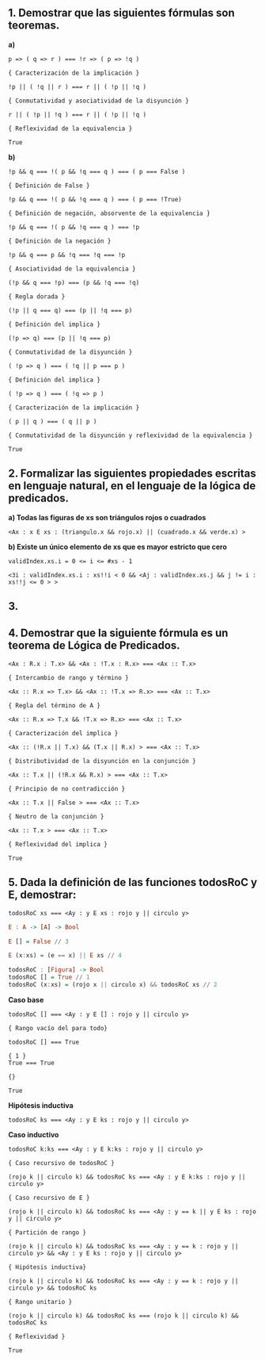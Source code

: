 ## 1. Demostrar que las siguientes fórmulas son teoremas.

**a)**
```
p => ( q => r ) === !r => ( p => !q )

{ Caracterización de la implicación }

!p || ( !q || r ) === r || ( !p || !q )

{ Conmutatividad y asociatividad de la disyunción }

r || ( !p || !q ) === r || ( !p || !q )

{ Reflexividad de la equivalencia }

True
```

**b)**

```
!p && q === !( p && !q === q ) === ( p === False )

{ Definición de False }

!p && q === !( p && !q === q ) === ( p === !True)

{ Definición de negación, absorvente de la equivalencia }

!p && q === !( p && !q === q ) === !p

{ Definición de la negación }

!p && q === p && !q === !q === !p

{ Asociatividad de la equivalencia }

(!p && q === !p) === (p && !q === !q)

{ Regla dorada }

(!p || q === q) === (p || !q === p)

{ Definición del implica }

(!p => q) === (p || !q === p)

{ Conmutatividad de la disyunción }

( !p => q ) === ( !q || p === p )

{ Definición del implica }

( !p => q ) === ( !q => p )

{ Caracterización de la implicación }

( p || q ) === ( q || p )

{ Conmutatividad de la disyunción y reflexividad de la equivalencia }

True
```

## 2. Formalizar las siguientes propiedades escritas en lenguaje natural, en el lenguaje de la lógica de predicados.


**a) Todas las figuras de xs son triángulos rojos o cuadrados**

```
<Ax : x E xs : (triangulo.x && rojo.x) || (cuadrado.x && verde.x) >
```

**b) Existe un único elemento de xs que es mayor estricto que cero**

```
validIndex.xs.i = 0 <= i <= #xs - 1

<3i : validIndex.xs.i : xs!!i < 0 && <Aj : validIndex.xs.j && j != i : xs!!j <= 0 > >
```

## 3. 

## 4. Demostrar que la siguiente fórmula es un teorema de Lógica de Predicados.

```
<Ax : R.x : T.x> && <Ax : !T.x : R.x> === <Ax :: T.x>

{ Intercambio de rango y término }

<Ax :: R.x => T.x> && <Ax :: !T.x => R.x> === <Ax :: T.x>

{ Regla del término de A }

<Ax :: R.x => T.x && !T.x => R.x> === <Ax :: T.x>

{ Caracterización del implica }

<Ax :: (!R.x || T.x) && (T.x || R.x) > === <Ax :: T.x>

{ Distributividad de la disyunción en la conjunción }

<Ax :: T.x || (!R.x && R.x) > === <Ax :: T.x>

{ Principio de no contradicción }

<Ax :: T.x || False > === <Ax :: T.x>

{ Neutro de la conjunción }

<Ax :: T.x > === <Ax :: T.x>

{ Reflexividad del implica }

True

```


## 5. Dada la definición de las funciones todosRoC y E, demostrar:


```
todosRoC xs === <Ay : y E xs : rojo y || circulo y>
```

```haskell
E : A -> [A] -> Bool

E [] = False // 3

E (x:xs) = (e == x) || E xs // 4

todosRoC : [Figura] -> Bool
todosRoC [] = True // 1
todosRoC (x:xs) = (rojo x || circulo x) && todosRoC xs // 2
```

**Caso base**

```
todosRoC [] === <Ay : y E [] : rojo y || circulo y>

{ Rango vacío del para todo}

todosRoC [] === True

{ 1 }
True === True

{}

True
```

**Hipótesis inductiva**

```
todosRoC ks === <Ay : y E ks : rojo y || circulo y>
```

**Caso inductivo**

```
todosRoC k:ks === <Ay : y E k:ks : rojo y || circulo y>

{ Caso recursivo de todosRoC }

(rojo k || circulo k) && todosRoC ks === <Ay : y E k:ks : rojo y || circulo y>

{ Caso recursivo de E }

(rojo k || circulo k) && todosRoC ks === <Ay : y == k || y E ks : rojo y || circulo y>

{ Partición de rango }

(rojo k || circulo k) && todosRoC ks === <Ay : y == k : rojo y || circulo y> && <Ay : y E ks : rojo y || circulo y>

{ Hipótesis inductiva}

(rojo k || circulo k) && todosRoC ks === <Ay : y == k : rojo y || circulo y> && todosRoC ks

{ Rango unitario }

(rojo k || circulo k) && todosRoC ks === (rojo k || circulo k) && todosRoC ks

{ Reflexividad }

True

```
